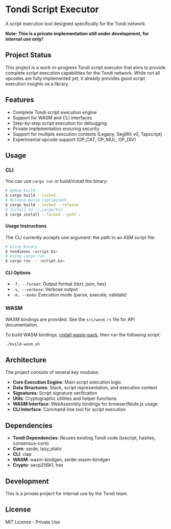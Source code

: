 # Tondi Script Executor

A script execution tool designed specifically for the Tondi network.

**Note: This is a private implementation still under development, for internal use only!**

## Project Status

This project is a work-in-progress Tondi script executor that aims to provide complete script execution capabilities for the Tondi network.
While not all opcodes are fully implemented yet, it already provides good script execution insights as a library.

## Features

- Complete Tondi script execution engine
- Support for WASM and CLI interfaces
- Step-by-step script execution for debugging
- Private implementation ensuring security
- Support for multiple execution contexts (Legacy, SegWit v0, Tapscript)
- Experimental opcode support (OP_CAT, OP_MUL, OP_DIV)

## Usage

### CLI

You can use `cargo run` or build/install the binary:

```bash
# Debug build
$ cargo build --locked
# Release build (optimized)
$ cargo build --locked --release
# Install to ~/.cargo/bin
$ cargo install --locked --path .
```

#### Usage Instructions

The CLI currently accepts one argument: the path to an ASM script file:

```bash
# Using binary
$ tondiexec <script.bs>
# Using cargo run
$ cargo run -- <script.bs>
```

#### CLI Options

- `-f, --format`: Output format (text, json, hex)
- `-v, --verbose`: Verbose output
- `-m, --mode`: Execution mode (parse, execute, validate)

### WASM

WASM bindings are provided. See the `src/wasm.rs` file for API documentation.

To build WASM bindings, [install wasm-pack](https://rustwasm.github.io/wasm-pack/installer/),
then run the following script:

```bash
./build-wasm.sh
```

## Architecture

The project consists of several key modules:

- **Core Execution Engine**: Main script execution logic
- **Data Structures**: Stack, script representation, and execution context
- **Signatures**: Script signature verification
- **Utils**: Cryptographic utilities and helper functions
- **WASM Interface**: WebAssembly bindings for browser/Node.js usage
- **CLI Interface**: Command-line tool for script execution

## Dependencies

- **Tondi Dependencies**: Reuses existing Tondi code (txscript, hashes, consensus-core)
- **Core**: serde, lazy_static
- **CLI**: clap
- **WASM**: wasm-bindgen, serde-wasm-bindgen
- **Crypto**: secp256k1, hex

## Development

This is a private project for internal use by the Tondi team.

## License

MIT License - Private Use
